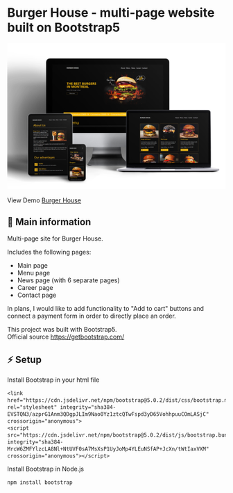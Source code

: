 # Burger House - multi-page website built on Bootstrap5

![cover](./assets/30.jpg)

View Demo <a href="" target="_blank">Burger House</a> 

## 🦉 Main information

Multi-page site for Burger House.

Includes the following pages:
- Main page
- Menu page
- News page (with 6 separate pages)
- Career page
- Contact page

In plans, I would like to add functionality to "Add to cart" buttons and connect a payment form in order to directly place an order.

This project was built with Bootstrap5.\
Official source https://getbootstrap.com/

## ⚡ Setup

Install Bootstrap in your html file 

```
<link href="https://cdn.jsdelivr.net/npm/bootstrap@5.0.2/dist/css/bootstrap.min.css" rel="stylesheet" integrity="sha384-EVSTQN3/azprG1Anm3QDgpJLIm9Nao0Yz1ztcQTwFspd3yD65VohhpuuCOmLASjC" crossorigin="anonymous">
<script src="https://cdn.jsdelivr.net/npm/bootstrap@5.0.2/dist/js/bootstrap.bundle.min.js" integrity="sha384-MrcW6ZMFYlzcLA8Nl+NtUVF0sA7MsXsP1UyJoMp4YLEuNSfAP+JcXn/tWtIaxVXM" crossorigin="anonymous"></script>
```

Install Bootstrap in Node.js

```
npm install bootstrap
```